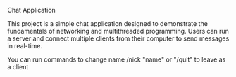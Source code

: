 Chat Application

This project is a simple chat application designed to demonstrate the fundamentals of networking and multithreaded programming.
Users can run a server and connect multiple clients from their computer to send messages in real-time.

You can run commands to change name /nick "name" or "/quit" to leave as a client
